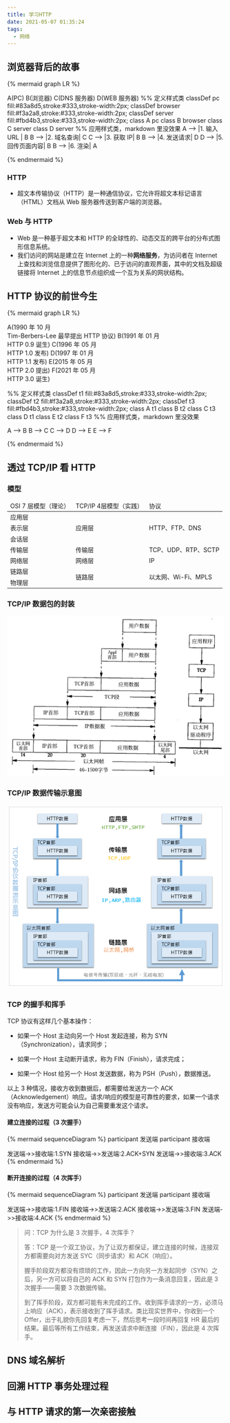 ```yaml
---
title: 学习HTTP
date: 2021-05-07 01:35:24
tags:
  - 网络
---
```


## 浏览器背后的故事

{% mermaid graph LR %}

A(PC)
B(浏览器)
C(DNS 服务器)
D(WEB 服务器)
%% 定义样式类
classDef pc fill:#83a8d5,stroke:#333,stroke-width:2px;
classDef browser fill:#f3a2a8,stroke:#333,stroke-width:2px;
classDef server fill:#fbd4b3,stroke:#333,stroke-width:2px;
class A pc
class B browser
class C server
class D server
%% 应用样式类，markdown 里没效果
A --> |1. 输入 URL | B
B --> |2. 域名查询| C
C --> |3. 获取 IP| B
B --> |4. 发送请求| D
D --> |5. 回传页面内容| B
B --> |6. 渲染| A

{% endmermaid %}

### HTTP

- 超文本传输协议（HTTP）是一种通信协议，它允许将超文本标记语言（HTML）文档从 Web 服务器传送到客户端的浏览器。

### Web 与 HTTP

- Web 是一种基于超文本和 HTTP 的全球性的、动态交互的跨平台的分布式图形信息系统。
- 我们访问的网站是建立在 Internet 上的一种**网络服务**，为访问者在 Internet 上查找和浏览信息提供了图形化的、已于访问的直观界面，其中的文档及超级链接将 Internet 上的信息节点组织成一个互为关系的网状结构。

## HTTP 协议的前世今生

{% mermaid graph LR %}

A(1990 年 10 月<br>Tim-Berbers-Lee 最早提出 HTTP 协议)
B(1991 年 01 月<br>HTTP 0.9 诞生)
C(1996 年 05 月<br>HTTP 1.0 发布)
D(1997 年 01 月<br>HTTP 1.1 发布)
E(2015 年 05 月<br>HTTP 2.0 提出)
F(2021 年 05 月<br>HTTP 3.0 诞生)

%% 定义样式类
classDef t1 fill:#83a8d5,stroke:#333,stroke-width:2px;
classDef t2 fill:#f3a2a8,stroke:#333,stroke-width:2px;
classDef t3 fill:#fbd4b3,stroke:#333,stroke-width:2px;
class A t1
class B t2
class C t3
class D t1
class E t2
class F t3
%% 应用样式类，markdown 里没效果

A --> B
B --> C
C --> D
D --> E
E --> F

{% endmermaid %}

## 透过 TCP/IP 看 HTTP

### 模型

<table>
  <thead>
    <td>OSI 7 层模型（理论）</td>
    <td>TCP/IP 4层模型（实践）</td>
    <td>协议</td>
  </thead>
  <tr>
    <td>应用层</td>
    <td rowspan=3>应用层</td>
    <td rowspan=3>HTTP、FTP、DNS</td>
  </tr>
  <tr>
    <td>表示层</td>
  </tr>
  <tr>
    <td>会话层</td>
  </tr>
  <tr>
    <td>传输层</td>
    <td>传输层</td>
    <td>TCP、UDP、RTP、SCTP</td>
  </tr>
  <tr>
    <td>网络层</td>
    <td>网络层</td>
    <td>IP</td>
  </tr>
  <tr>
    <td>链路层</td>
    <td rowspan=2>链路层</td>
    <td rowspan=2>以太网、Wi-Fi、MPLS</td>
  </tr>
  <tr>
    <td>物理层</td>
  </tr>
</table>

### TCP/IP 数据包的封装

![TCP/IP 数据包的封装](/images/post/04.png)

### TCP/IP 数据传输示意图

![TCP/IP 数据传输示意图](/images/post/05.jpg)

### TCP 的握手和挥手

TCP 协议有这样几个基本操作：

- 如果一个 Host 主动向另一个 Host 发起连接，称为 SYN（Synchronization），请求同步；

- 如果一个 Host 主动断开请求，称为 FIN（Finish），请求完成；

- 如果一个 Host 给另一个 Host 发送数据，称为 PSH（Push），数据推送。

以上 3 种情况，接收方收到数据后，都需要给发送方一个 ACK（Acknowledgement）响应。请求/响应的模型是可靠性的要求，如果一个请求没有响应，发送方可能会认为自己需要重发这个请求。

#### 建立连接的过程（3 次握手）

{% mermaid sequenceDiagram %}
participant 发送端
participant 接收端

发送端->>接收端:1.SYN
接收端->>发送端:2.ACK+SYN
发送端->>接收端:3.ACK
{% endmermaid %}

#### 断开连接的过程（4 次挥手）

{% mermaid sequenceDiagram %}
participant 发送端
participant 接收端

发送端->>接收端:1.FIN
接收端->>发送端:2.ACK
接收端->>发送端:3.FIN
发送端->>接收端:4.ACK
{% endmermaid %}

> 问：TCP 为什么是 3 次握手，4 次挥手？
>
> 答：TCP 是一个双工协议，为了让双方都保证，建立连接的时候，连接双方都需要向对方发送 SYC（同步请求）和 ACK（响应）。
>
> 握手阶段双方都没有烦琐的工作，因此一方向另一方发起同步（SYN）之后，另一方可以将自己的 ACK 和 SYN 打包作为一条消息回复，因此是 3 次握手——需要 3 次数据传输。
>
> 到了挥手阶段，双方都可能有未完成的工作。收到挥手请求的一方，必须马上响应（ACK），表示接收到了挥手请求。类比现实世界中，你收到一个 Offer，出于礼貌你先回复考虑一下，然后思考一段时间再回复 HR 最后的结果。最后等所有工作结束，再发送请求中断连接（FIN），因此是 4 次挥手。

## DNS 域名解析

## 回溯 HTTP 事务处理过程

## 与 HTTP 请求的第一次亲密接触
